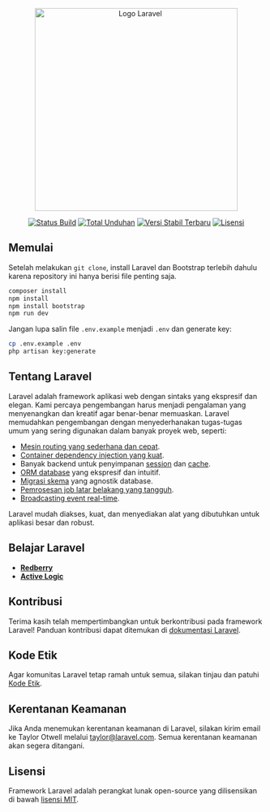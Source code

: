 <p align="center"><a href="https://laravel.com" target="_blank"><img src="https://raw.githubusercontent.com/laravel/art/master/logo-lockup/5%20SVG/2%20CMYK/1%20Full%20Color/laravel-logolockup-cmyk-red.svg" width="400" alt="Logo Laravel"></a></p>

<p align="center">
<a href="https://github.com/laravel/framework/actions"><img src="https://github.com/laravel/framework/workflows/tests/badge.svg" alt="Status Build"></a>
<a href="https://packagist.org/packages/laravel/framework"><img src="https://img.shields.io/packagist/dt/laravel/framework" alt="Total Unduhan"></a>
<a href="https://packagist.org/packages/laravel/framework"><img src="https://img.shields.io/packagist/v/laravel/framework" alt="Versi Stabil Terbaru"></a>
<a href="https://packagist.org/packages/laravel/framework"><img src="https://img.shields.io/packagist/l/laravel/framework" alt="Lisensi"></a>
</p>

## Memulai

Setelah melakukan `git clone`, install Laravel dan Bootstrap terlebih dahulu karena repository ini hanya berisi file penting saja.

```bash
composer install
npm install
npm install bootstrap
npm run dev
```

Jangan lupa salin file `.env.example` menjadi `.env` dan generate key:

```bash
cp .env.example .env
php artisan key:generate
```

## Tentang Laravel

Laravel adalah framework aplikasi web dengan sintaks yang ekspresif dan elegan. Kami percaya pengembangan harus menjadi pengalaman yang menyenangkan dan kreatif agar benar-benar memuaskan. Laravel memudahkan pengembangan dengan menyederhanakan tugas-tugas umum yang sering digunakan dalam banyak proyek web, seperti:

-   [Mesin routing yang sederhana dan cepat](https://laravel.com/docs/routing).
-   [Container dependency injection yang kuat](https://laravel.com/docs/container).
-   Banyak backend untuk penyimpanan [session](https://laravel.com/docs/session) dan [cache](https://laravel.com/docs/cache).
-   [ORM database](https://laravel.com/docs/eloquent) yang ekspresif dan intuitif.
-   [Migrasi skema](https://laravel.com/docs/migrations) yang agnostik database.
-   [Pemrosesan job latar belakang yang tangguh](https://laravel.com/docs/queues).
-   [Broadcasting event real-time](https://laravel.com/docs/broadcasting).

Laravel mudah diakses, kuat, dan menyediakan alat yang dibutuhkan untuk aplikasi besar dan robust.

## Belajar Laravel

-   **[Redberry](https://redberry.international/laravel-development)**
-   **[Active Logic](https://activelogic.com)**

## Kontribusi

Terima kasih telah mempertimbangkan untuk berkontribusi pada framework Laravel! Panduan kontribusi dapat ditemukan di [dokumentasi Laravel](https://laravel.com/docs/contributions).

## Kode Etik

Agar komunitas Laravel tetap ramah untuk semua, silakan tinjau dan patuhi [Kode Etik](https://laravel.com/docs/contributions#code-of-conduct).

## Kerentanan Keamanan

Jika Anda menemukan kerentanan keamanan di Laravel, silakan kirim email ke Taylor Otwell melalui [taylor@laravel.com](mailto:taylor@laravel.com). Semua kerentanan keamanan akan segera ditangani.

## Lisensi

Framework Laravel adalah perangkat lunak open-source yang dilisensikan di bawah [lisensi MIT](https://opensource.org/licenses/MIT).
